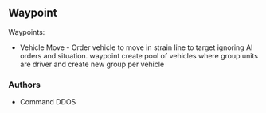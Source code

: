 ## Waypoint

Waypoints:
- Vehicle Move - Order vehicle to move in strain line to target ignoring AI orders and situation. waypoint create pool of vehicles where group units are driver and create new group per vehicle

### Authors

- Command DDOS
